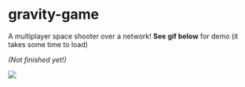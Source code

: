 # gravity-game

A multiplayer space shooter over a network! **See gif below** for demo (it takes some time to load)

*(Not finished yet!)*

![](demo.gif)
